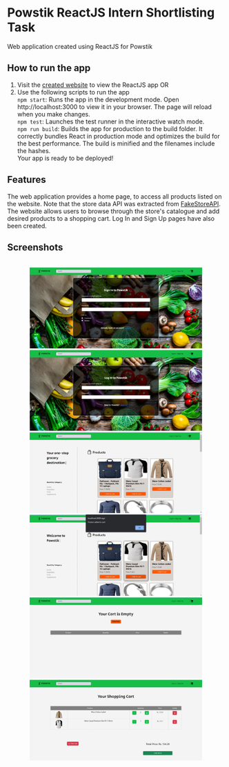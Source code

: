 # Powstik ReactJS Intern Shortlisting Task
Web application created using ReactJS for Powstik

## How to run the app

1. Visit the [created website](https://ananyaraju.github.io/powstik-reactJS/) to view the ReactJS app OR
2. Use the following scripts to run the app <br>
`npm start`: Runs the app in the development mode. Open http://localhost:3000 to view it in your browser. The page will reload when you make changes.<br>
`npm test`: Launches the test runner in the interactive watch mode.<br>
`npm run build`: Builds the app for production to the build folder. It correctly bundles React in production mode and optimizes the build for the best performance. The build is minified and the filenames include the hashes.<br>
Your app is ready to be deployed!


## Features
The web application provides a home page, to access all products listed on the website.
Note that the store data API was extracted from [FakeStoreAPI](https://fakestoreapi.com/products).
The website allows users to browse through the store's catalogue and add desired products to a shopping cart.
Log In and Sign Up pages have also been created.

## Screenshots

<br>
<div align="center">
  <img src="https://github.com/ananyaraju/powstik-reactJS/blob/main/src/public/screenshots/signup.jpg" width="400" />  
  <img src="https://github.com/ananyaraju/powstik-reactJS/blob/main/src/public/screenshots/login.jpg" width="400" />
  <img src="https://github.com/ananyaraju/powstik-reactJS/blob/main/src/public/screenshots/home.jpg" width="400" />
  <img src="https://github.com/ananyaraju/powstik-reactJS/blob/main/src/public/screenshots/add-product.jpg" width="400" />  
  <img src="https://github.com/ananyaraju/powstik-reactJS/blob/main/src/public/screenshots/empty-cart.jpg" width="400" />  
  <img src="https://github.com/ananyaraju/powstik-reactJS/blob/main/src/public/screenshots/full-cart.jpg" width="400" />
</div>
